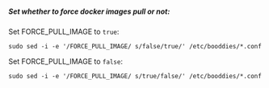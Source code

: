 ##### Set whether to force docker images pull or not:

Set FORCE_PULL_IMAGE to `true`:
```
sudo sed -i -e '/FORCE_PULL_IMAGE/ s/false/true/' /etc/booddies/*.conf
```

Set FORCE_PULL_IMAGE to `false`:
```
sudo sed -i -e '/FORCE_PULL_IMAGE/ s/true/false/' /etc/booddies/*.conf
```
